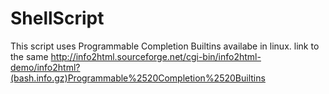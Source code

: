 # ShellScript
This script uses Programmable Completion Builtins availabe in linux.
link to the same  http://info2html.sourceforge.net/cgi-bin/info2html-demo/info2html?(bash.info.gz)Programmable%2520Completion%2520Builtins
